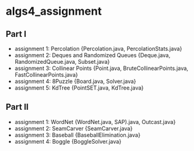 # algs4_assignment
## Part I
- assignment 1: Percolation {Percolation.java, PercolationStats.java}
- assignment 2: Deques and Randomized Queues {Deque.java, RandomizedQueue.java, Subset.java}
- assignment 3: Collinear Points {Point.java, BruteCollinearPoints.java, FastCollinearPoints.java}
- assignment 4: 8Puzzle {Board.java, Solver.java}
- assignment 5: KdTree {PointSET.java, KdTree.java}
## Part II
- assignment 1: WordNet {WordNet.java, SAP).java, Outcast.java}
- assignment 2: SeamCarver {SeamCarver.java}
- assignment 3: Baseball {BaseballElimination.java}
- assignment 4: Boggle {BoggleSolver.java}
